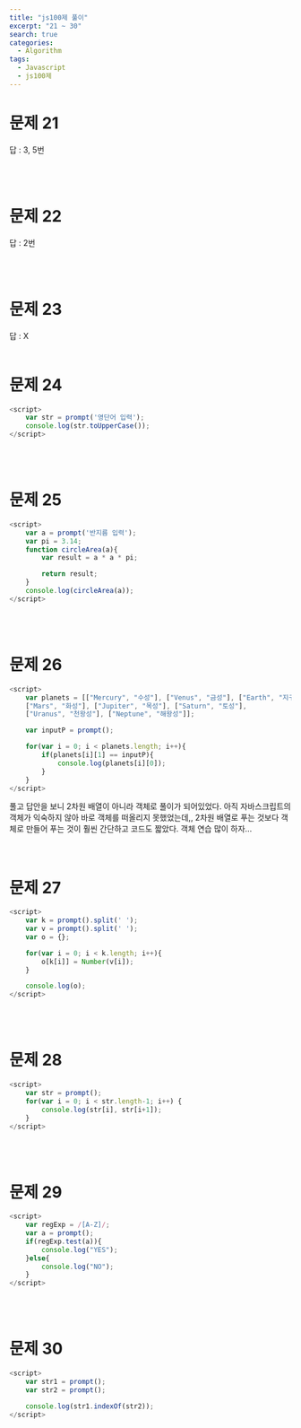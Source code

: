 ```yaml
---
title: "js100제 풀이"
excerpt: "21 ~ 30"
search: true
categories: 
  - Algorithm
tags: 
  - Javascript
  - js100제
---
```


# 문제 21
답 : 3, 5번

<br><br>

# 문제 22
답 : 2번

<br><br>

# 문제 23
답 : X
<br><br>

# 문제 24
```javascript
<script>
    var str = prompt('영단어 입력');
    console.log(str.toUpperCase());
</script>
```
<br><br>

# 문제 25 
```javascript
<script>
    var a = prompt('반지름 입력');
    var pi = 3.14;
    function circleArea(a){
        var result = a * a * pi;

        return result;
    }
    console.log(circleArea(a));
</script>
```
<br><br>

# 문제 26 
```javascript
<script>
    var planets = [["Mercury", "수성"], ["Venus", "금성"], ["Earth", "지구"],
    ["Mars", "화성"], ["Jupiter", "목성"], ["Saturn", "토성"],
    ["Uranus", "천왕성"], ["Neptune", "해왕성"]];

    var inputP = prompt();

    for(var i = 0; i < planets.length; i++){
        if(planets[i][1] == inputP){
            console.log(planets[i][0]);
        }
    }
</script>
```
풀고 답안을 보니 2차원 배열이 아니라 객체로 풀이가 되어있었다. 아직 자바스크립트의 객체가 익숙하지 않아 바로 객체를 떠올리지 못했었는데,, 2차원 배열로 푸는 것보다 객체로 만들어 푸는 것이 훨씬 간단하고 코드도 짧았다. 객체 연습 많이 하자...<br>
<br><br>

# 문제 27 
```javascript
<script>
    var k = prompt().split(' ');
    var v = prompt().split(' ');
    var o = {};

    for(var i = 0; i < k.length; i++){
        o[k[i]] = Number(v[i]);
    }

    console.log(o);
</script>
```
<br><br>

# 문제 28 
```javascript
<script>
    var str = prompt();
    for(var i = 0; i < str.length-1; i++) {
        console.log(str[i], str[i+1]);
    }
</script>
```
<br><br>

# 문제 29
```javascript
<script>
    var regExp = /[A-Z]/;
    var a = prompt();
    if(regExp.test(a)){
        console.log("YES");
    }else{
        console.log("NO");
    }
</script>
```
<br><br>

# 문제 30
```javascript
<script>
    var str1 = prompt();
    var str2 = prompt();

    console.log(str1.indexOf(str2));
</script>
```